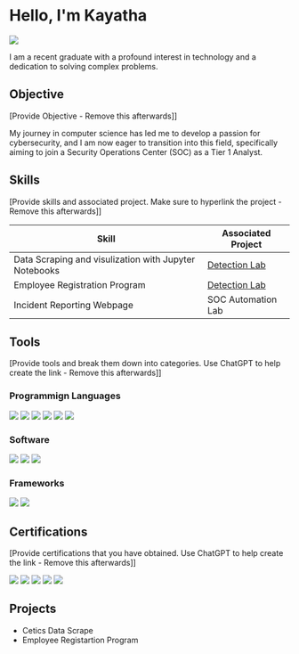# Hello, I'm Kayatha
<a href="https://linkedin.com/in/kayatha-jerome-ga/"><img src="https://img.shields.io/badge/-LinkedIn-0072b1?&style=for-the-badge&logo=linkedin&logoColor=white" /></a>

I am a recent graduate with a profound interest in technology and a dedication to solving complex problems. 

## Objective
[Provide Objective - Remove this afterwards]]

My journey in computer science has led me to develop a passion for cybersecurity, and I am now eager to transition into this field, specifically aiming to join a Security Operations Center (SOC) as a Tier 1 Analyst.

## Skills
[Provide skills and associated project. Make sure to hyperlink the project - Remove this afterwards]]

| Skill                                         | Associated Project         |
|-----------------------------------------------|----------------------------|
| Data Scraping and visulization with Jupyter Notebooks         | <a href="https://google.com">Detection Lab</a>|
| Employee Registration Program | <a href="https://google.com">Detection Lab</a>|
| Incident Reporting Webpage        | SOC Automation Lab|


## Tools
[Provide tools and break them down into categories. Use ChatGPT to help create the link - Remove this afterwards]]

### Programmign Languages
<div>
    <img src="https://img.shields.io/badge/-Python-1679A7?&style=for-the-badge&logo=MySQL&logoColor=white" />
    <img src=https://img.shields.io/badge/HTML-orange">
    <img src="https://img.shields.io/badge/-CSS-EF3B2D?&style=for-the-badge&logo=CSS&logoColor=white" />
    <img src="https://img.shields.io/badge/-JavaScript-777BB4?&style=for-the-badge&logo=JavaScriptk&logoColor=white" />
    <img src="https://img.shields.io/badge/-Json-00A4EF?&style=for-the-badge&logo=JSon&logoColor=white" />
    <img src="https://img.shields.io/badge/-SAS-1679A7?&style=for-the-badge&logo=SAS&logoColor=red" />
    </div>

### Software
<div>
    <img src="https://img.shields.io/badge/-MySQL-1679A7?&style=for-the-badge&logo=MySQL&logoColor=white" />
    <img src="https://img.shields.io/badge/-Suricata-EF3B2D?&style=for-the-badge&logo=Suricata&logoColor=white" />
    <img src="https://img.shields.io/badge/-Zeek-777BB4?&style=for-the-badge&logo=Zeek&logoColor=white" />
</div>

### Frameworks
<div>
    <img src="https://img.shields.io/badge/-Microsoft_Defender_for_Endpoint-00A4EF?&style=for-the-badge&logo=Microsoft&logoColor=white" />
    <img src="https://img.shields.io/badge/-Velociraptor-4B275F?&style=for-the-badge&logo=Velociraptor&logoColor=white" />
</div>

## Certifications
[Provide certifications that you have obtained. Use ChatGPT to help create the link - Remove this afterwards]]
<div>
<img src="https://img.shields.io/badge/-Security%2B-FF0000?&style=for-the-badge&logo=CompTIA&logoColor=white" />
<img src="https://img.shields.io/badge/-Network%2B-007ACC?&style=for-the-badge&logo=CompTIA&logoColor=white" />
<img src="https://img.shields.io/badge/-A%2B-4D4D4D?&style=for-the-badge&logo=CompTIA&logoColor=white" />
<img src="https://img.shields.io/badge/-CDSA-006400?&style=for-the-badge&logoColor=white" />
<img src="https://img.shields.io/badge/-CCD-000080?&style=for-the-badge&logoColor=white" />
</div>

## Projects
- Cetics Data Scrape
- Employee Registartion Program
